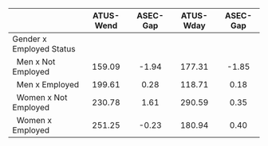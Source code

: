 
|                      |    ATUS-Wend |     ASEC-Gap |    ATUS-Wday |     ASEC-Gap |
| -------------------- | :----------: | :----------: | :----------: | :----------: |
| Gender x Employed Status |              |              |              |              |
| &nbsp;&nbsp;Men x Not Employed |       159.09 |        -1.94 |       177.31 |        -1.85 |
| &nbsp;&nbsp;Men x Employed |       199.61 |         0.28 |       118.71 |         0.18 |
| &nbsp;&nbsp;Women x Not Employed |       230.78 |         1.61 |       290.59 |         0.35 |
| &nbsp;&nbsp;Women x Employed |       251.25 |        -0.23 |       180.94 |         0.40 |

